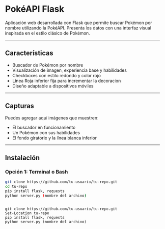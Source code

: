# PokéAPI Flask

Aplicación web desarrollada con Flask que permite buscar Pokémon por nombre utilizando la PokéAPI. Presenta los datos con una interfaz visual inspirada en el estilo clásico de Pokémon.

---

## Características

- Buscador de Pokémon por nombre
- Visualización de imagen, experiencia base y habilidades
- Checkboxes con estilo redondo y color rojo
- Línea Roja inferior fija para incrementar la decoracion
- Diseño adaptable a dispositivos móviles

---

## Capturas

Puedes agregar aquí imágenes que muestren:

- El buscador en funcionamiento
- Un Pokémon con sus habilidades
- El fondo giratorio y la línea blanca inferior

---

## Instalación

### Opción 1: Terminal o Bash

```bash
git clone https://github.com/tu-usuario/tu-repo.git
cd tu-repo
pip install flask, requests
python server.py (nombre del archivo)
```

```Opción 2: PowerShell en Windows

git clone https://github.com/tu-usuario/tu-repo.git
Set-Location tu-repo
pip install flask, requests
python server.py (nombre del archivo)
